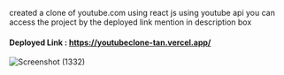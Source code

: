 created a clone of youtube.com using react js using youtube api you can access the project by the deployed link mention in description box 
#### Deployed Link  :  https://youtubeclone-tan.vercel.app/
![Screenshot (1332)](https://github.com/morevishal99/Youtubeclone/assets/107456969/46e6935d-988c-4ae7-af9c-13114a0f6796)
